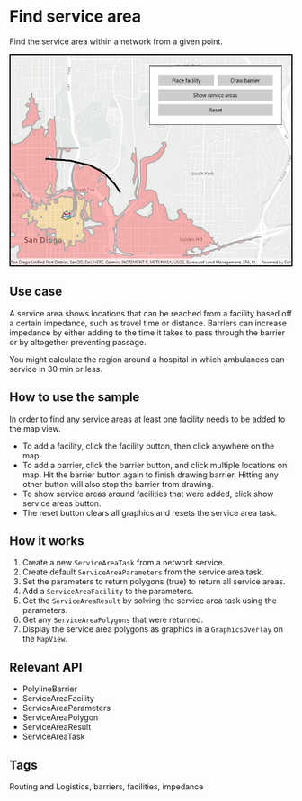 # Find service area

Find the service area within a network from a given point.

![Image of find service area](FindServiceArea.jpg)

## Use case

A service area shows locations that can be reached from a facility based off a certain impedance, such as travel time or distance. Barriers can increase impedance by either adding to the time it takes to pass through the barrier or by altogether preventing passage.

You might calculate the region around a hospital in which ambulances can service in 30 min or less.

## How to use the sample

In order to find any service areas at least one facility needs to be added to the map view.

* To add a facility, click the facility button, then click anywhere on the map.
* To add a barrier, click the barrier button, and click multiple locations on map. Hit the barrier button again to finish drawing barrier. Hitting any other button will also stop the barrier from drawing.
* To show service areas around facilities that were added, click show service areas button. 
* The reset button clears all graphics and resets the service area task.

## How it works

1. Create a new `ServiceAreaTask` from a network service.
2. Create default `ServiceAreaParameters` from the service area task.
3. Set the parameters to return polygons (true) to return all service areas.
4. Add a `ServiceAreaFacility` to the parameters.
5. Get the `ServiceAreaResult` by solving the service area task using the parameters.
6. Get any `ServiceAreaPolygons` that were returned.
7. Display the service area polygons as graphics in a `GraphicsOverlay` on the `MapView`.

## Relevant API

* PolylineBarrier
* ServiceAreaFacility
* ServiceAreaParameters
* ServiceAreaPolygon
* ServiceAreaResult
* ServiceAreaTask

## Tags

Routing and Logistics, barriers, facilities, impedance